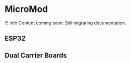 # MicroMod
!!! info
    Content coming soon. Still migrating documentation. 
## ESP32

## Dual Carrier Boards